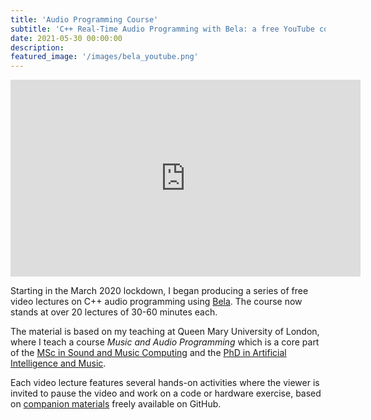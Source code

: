 ```yaml
---
title: 'Audio Programming Course'
subtitle: 'C++ Real-Time Audio Programming with Bela: a free YouTube course'
date: 2021-05-30 00:00:00
description:
featured_image: '/images/bela_youtube.png'
---
```


<iframe width="560" height="315" src="https://www.youtube.com/embed/videoseries?list=PLCrgFeG6pwQmdbB6l3ehC8oBBZbatVoz3" title="YouTube video player" frameborder="0" allow="accelerometer; autoplay; clipboard-write; encrypted-media; gyroscope; picture-in-picture" allowfullscreen></iframe>

Starting in the March 2020 lockdown, I began producing a series of free video lectures on C++ audio programming using [Bela](/projects/bela). The course now stands at over 20 lectures of 30-60 minutes each. 

The material is based on my teaching at Queen Mary University of London, where I teach a course *Music and Audio Programming* which is a core part of the [MSc in Sound and Music Computing](https://www.qmul.ac.uk/postgraduate/taught/coursefinder/courses/sound-and-music-computing-msc/) and the [PhD in Artificial Intelligence and Music](http://aim.qmul.ac.uk).

Each video lecture features several hands-on activities where the viewer is invited to pause the video and work on a code or hardware exercise, based on [companion materials](https://github.com/BelaPlatform/bela-online-course) freely available on GitHub.